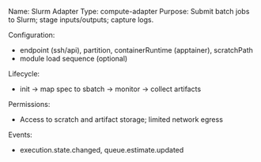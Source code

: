 Name: Slurm Adapter
Type: compute-adapter
Purpose: Submit batch jobs to Slurm; stage inputs/outputs; capture logs.

Configuration:
- endpoint (ssh/api), partition, containerRuntime (apptainer), scratchPath
- module load sequence (optional)

Lifecycle:
- init -> map spec to sbatch -> monitor -> collect artifacts

Permissions:
- Access to scratch and artifact storage; limited network egress

Events:
- execution.state.changed, queue.estimate.updated
